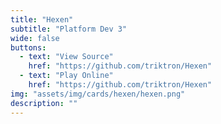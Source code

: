 ```yaml
---
title: "Hexen"
subtitle: "Platform Dev 3"
wide: false
buttons:
  - text: "View Source"
    href: "https://github.com/triktron/Hexen"
  - text: "Play Online"
    href: "https://github.com/triktron/Hexen"
img: "assets/img/cards/hexen/hexen.png"
description: ""
---
```

